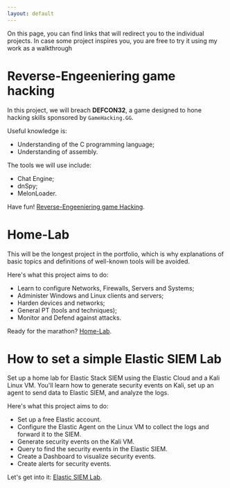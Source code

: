 ```yaml
---
layout: default
---
```



On this page, you can find links that will redirect you to the individual projects. 
In case some project inspires you, you are free to try it using my work as a walkthrough

# Reverse-Engeeniering game hacking
In this project, we will breach **DEFCON32**, a game designed to hone hacking skills sponsored by `GameHacking.GG`.

Useful knowledge is:
- Understanding of the C programming language;
- Understanding of assembly.

The tools we will use include:
- Chat Engine;
- dnSpy;
- MelonLoader.

Have fun! [Reverse-Engeeniering game Hacking](./Reverse-Engineering.md).


# Home-Lab
This will be the longest project in the portfolio, which is why explanations of basic topics and definitions of well-known tools will be avoided.

Here's what this project aims to do:
- Learn to configure Networks, Firewalls, Servers and Systems;
- Administer Windows and Linux clients and servers;
- Harden devices and networks;
- General PT (tools and techniques);
- Monitor and Defend against attacks.

Ready for the marathon? [Home-Lab](./Home-Lab.md).


# How to set a simple Elastic SIEM Lab
Set up a home lab for Elastic Stack SIEM using the Elastic Cloud and a Kali Linux VM. You'll learn how to generate security events on Kali, set up an agent to send data to Elastic SIEM, and analyze the logs.

Here's what this project aims to do:
- Set up a free Elastic account.
- Configure the Elastic Agent on the Linux VM to collect the logs and forward it to the SIEM.
- Generate security events on the Kali VM.
- Query to find the security events in the Elastic SIEM.
- Create a Dashboard to visualize security events.
- Create alerts for security events.

Let's get into it: [Elastic SIEM Lab](./Elastic-SIEM-Lab.md).
